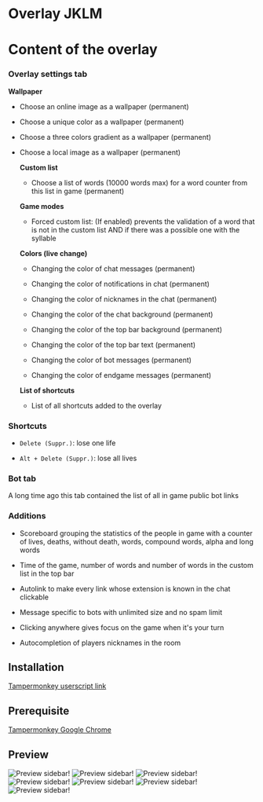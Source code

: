 # Overlay JKLM 

  

# Content of the overlay

 

### Overlay settings tab

  

  **Wallpaper**

   

- Choose an online image as a wallpaper (permanent)

   

- Choose a unique color as a wallpaper (permanent)

   

- Choose a three colors gradient as a wallpaper (permanent)

   

- Choose a local image as a wallpaper (permanent)

     

  **Custom list**

 

  - Choose a list of words (10000 words max) for a word counter from this list in game (permanent)

 

  **Game modes**

   

  - Forced custom list: (If enabled) prevents the validation of a word that is not in the custom list AND if there was a possible one with the syllable

     

  **Colors (live change)**

  

  - Changing the color of chat messages (permanent)

   

  - Changing the color of notifications in chat (permanent)

   

  - Changing the color of nicknames in the chat (permanent)

   

  - Changing the color of the chat background (permanent)

   

  - Changing the color of the top bar background (permanent)

   

  - Changing the color of the top bar text (permanent)

   

  - Changing the color of bot messages (permanent)

   

  - Changing the color of endgame messages (permanent)

     

  **List of shortcuts**


  - List of all shortcuts added to the overlay
  

### Shortcuts

  - `Delete (Suppr.)`: lose one life

  - `Alt + Delete (Suppr.)`: lose all lives


### Bot tab

  A long time ago this tab contained the list of all in game public bot links

 

### Additions

- Scoreboard grouping the statistics of the people in game with a counter of lives, deaths, without death, words, compound words, alpha and long words

- Time of the game, number of words and number of words in the custom list in the top bar

- Autolink to make every link whose extension is known in the chat clickable

- Message specific to bots with unlimited size and no spam limit

- Clicking anywhere gives focus on the game when it's your turn

- Autocompletion of players nicknames in the room 

## Installation 

[Tampermonkey userscript link](https://dl.dropboxusercontent.com/s/v3firjmj11ivybg/overlay_alpha.user.js) 

## Prerequisite 

[Tampermonkey Google Chrome](https://chrome.google.com/webstore/detail/tampermonkey/dhdgffkkebhmkfjojejmpbldmpobfkfo?hl=fr) 


## Preview
![Preview sidebar!](https://github.com/macadelic80/jklm-overlay/blob/master/preview4.png)
![Preview sidebar!](https://github.com/macadelic80/jklm-overlay/blob/master/preview5.png)
![Preview sidebar!](https://github.com/macadelic80/jklm-overlay/blob/master/preview6.png)
![Preview sidebar!](https://github.com/macadelic80/jklm-overlay/blob/master/preview7.png)
![Preview sidebar!](https://github.com/macadelic80/jklm-overlay/blob/master/preview8.png)
![Preview sidebar!](https://github.com/macadelic80/jklm-overlay/blob/master/preview9.png)
![Preview sidebar!](https://github.com/macadelic80/jklm-overlay/blob/master/preview10.png)

